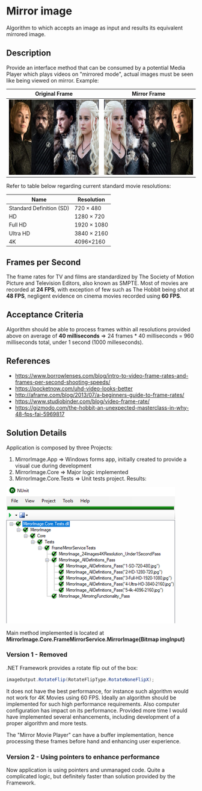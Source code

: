 # Mirror image 
Algorithm to which accepts an image as input and results its equivalent mirrored image.

## Description
Provide an interface method that can be consumed by a potential Media Player which plays videos on "mirrored mode", actual images must be seen like being viewed on mirror. Example: 

|   Original Frame| Mirror Frame  |
| ------------ | ------------ |
|  <img src="https://github.com/slipmp/mirror-image/blob/master/MirrorImage.Core.Tests/Frame-Examples/All-Resolutions/1-SD-720-480.jpg?raw=true" height="200"> | <img src="https://github.com/slipmp/mirror-image/blob/master/MirrorImage.Core.Tests/Frame-Examples/All-Resolutions/1-SD-720-480-Mirror.jpg?raw=true" height="200">  |

Refer to table below regarding current standard movie resolutions:

| Name  | Resolution   |
| ------------ | ------------ |
| Standard Definition (SD)  | 720 × 480  |
| HD  | 1280 × 720  |
| Full HD  |  1920 × 1080 |
| Ultra HD  |  3840 × 2160 |
| 4K  |  4096×2160 |

## Frames per Second
The frame rates for TV and films are standardized by The Society of Motion Picture and Television Editors, also known as SMPTE.
Most of movies are recorded at **24 FPS**, with exception of few such as The Hobbit being shot at **48 FPS**, negligent evidence on cinema movies recorded using **60 FPS**.

## Acceptance Criteria
Algorithm should be able to process frames within all resolutions provided above on average of **40 milliseconds** => 
24 frames * 40 milliseconds = 960 milliseconds total, under 1 second (1000 milleseconds).


## References
- https://www.borrowlenses.com/blog/intro-to-video-frame-rates-and-frames-per-second-shooting-speeds/
- https://pocketnow.com/uhd-video-looks-better
- http://aframe.com/blog/2013/07/a-beginners-guide-to-frame-rates/
- https://www.studiobinder.com/blog/video-frame-rate/
- https://gizmodo.com/the-hobbit-an-unexpected-masterclass-in-why-48-fps-fai-5969817

## Solution Details
Application is composed by three Projects:
1. MirrorImage.App => Windows forms app, initially created to provide a visual cue during development
2. MirrorImage.Core => Major logic implemented
3. MirrorImage.Core.Tests => Unit tests project. Results:
<img src="https://github.com/slipmp/mirror-image/blob/master/Mirror-Image-Tests-Passing.png?raw=true">


Main method implemented is located at **MirrorImage.Core.FrameMirrorService.MirrorImage(Bitmap imgInput)**

### Version 1 - Removed
.NET Framework provides a rotate flip out of the box:
```csharp
imageOutput.RotateFlip(RotateFlipType.RotateNoneFlipX);
```
It does not have the best performance, for instance such algorithm would not work for 4K Movies using 60 FPS. Ideally an algorithm should be implemented for such high performance requirements. Also computer configuration has impact on its performance. Provided more time I would have implemented several enhancements, including development of a proper algorithm and more tests.

The "Mirror Movie Player" can have a buffer implementation, hence processing these frames before hand and enhancing user experience.

### Version 2 - Using pointers to enhance performance
Now application is using pointers and unmanaged code. Quite a complicated logic, but definitely faster than solution provided by the Framework.

